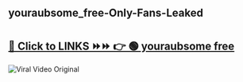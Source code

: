 
 ## youraubsome_free-Only-Fans-Leaked

# <h2><a href="https://clipsfans.com/youraubsome_free&ref=git">🔗 Click to LINKS ⏩⏩ 👉 🟢 youraubsome free </a></h2>

<a href="https://clipsfans.com/youraubsome_free&ref=git" rel="nofollow" data-target="animated-image.originalLink"><img src="https://i.ibb.co.com/xMMVF88/686577567.gif" alt="Viral Video Original" style="max-width: 100%; display: inline-block;" data-target="animated-image.originalImage"></a>
